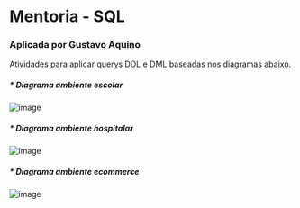 # Mentoria - SQL
### Aplicada por Gustavo Aquino

Atividades para aplicar querys DDL e DML baseadas nos diagramas abaixo.


##### * Diagrama ambiente escolar

![image](https://user-images.githubusercontent.com/55218309/104200605-a3877580-5407-11eb-9b7a-edcd9aa9ade4.png)

##### * Diagrama ambiente hospitalar
![image](https://user-images.githubusercontent.com/55218309/104201037-12fd6500-5408-11eb-8aa0-508dd8dc9a0a.png)

##### * Diagrama ambiente ecommerce
![image](https://user-images.githubusercontent.com/55218309/104201258-4fc95c00-5408-11eb-9572-862e81d29f98.png)


